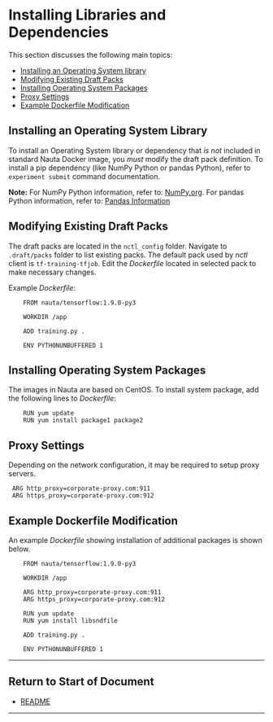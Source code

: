 # Installing Libraries and Dependencies

This section discusses the following main topics: 

 - [Installing an Operating System library](#installing-an-operating-system-library)
 - [Modifying Existing Draft Packs](#modifying-existing-draft-packs)
 - [Installing Operating System Packages](#installing-operating-system-packages)  
 - [Proxy Settings](#proxy-settings)
 - [Example Dockerfile Modification](#example-dockerfile-modification) 

## Installing an Operating System Library

To install an Operating System library or dependency that _is not_ included in standard Nauta Docker image, you _must_ modify the draft pack definition. To install a pip dependency (like NumPy Python or pandas Python), refer to `experiment submit` command documentation.

**Note:** For NumPy Python information, refer to: [NumPy.org](http://www.numpy.org). For pandas Python information, refer to: [Pandas Information](https://pandas.pydata.org/)

## Modifying Existing Draft Packs

The draft packs are located in the `nctl_config` folder. Navigate to `.draft/packs` folder to list existing packs.
The default pack used by _nctl_ client is `tf-training-tfjob`. Edit the _Dockerfile_ located in selected pack to make necessary changes.

Example _Dockerfile_:

```
    FROM nauta/tensorflow:1.9.0-py3
    
    WORKDIR /app

    ADD training.py .
    
    ENV PYTHONUNBUFFERED 1
``` 

## Installing Operating System Packages

The images in Nauta are based on CentOS. To install system package, add the following lines to _Dockerfile_:

```
    RUN yum update
    RUN yum install package1 package2
```

## Proxy Settings

Depending on the network configuration, it may be required to setup proxy servers.

     ARG http_proxy=corporate-proxy.com:911
     ARG https_proxy=corporate-proxy.com:912

## Example Dockerfile Modification

An example _Dockerfile_ showing installation of additional packages is shown below.

```  
    FROM nauta/tensorflow:1.9.0-py3
    
    WORKDIR /app

    ARG http_proxy=corporate-proxy.com:911
    ARG https_proxy=corporate-proxy.com:912
         
    RUN yum update
    RUN yum install libsndfile
    
    ADD training.py .
    
    ENV PYTHONUNBUFFERED 1
```
----------------------


## Return to Start of Document

* [README](../README.md)
 
----------------------

